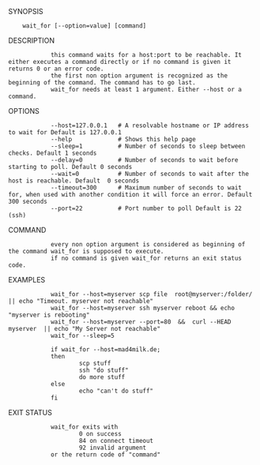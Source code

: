 SYNOPSIS

        wait_for [--option=value] [command]


DESCRIPTION

                this command waits for a host:port to be reachable. It either executes a command directly or if no command is given it returns 0 or an error code. 
                the first non option argument is recognized as the beginning of the command. The command has to go last.
                wait_for needs at least 1 argument. Either --host or a command.

OPTIONS

                --host=127.0.0.1   # A resolvable hostname or IP address to wait for Default is 127.0.0.1
                --help             # Shows this help page
                --sleep=1          # Number of seconds to sleep between checks. Default 1 seconds
                --delay=0          # Number of seconds to wait before starting to poll. Default 0 seconds
                --wait=0           # Number of seconds to wait after the host is reachable. Default  0 seconds
                --timeout=300      # Maximum number of seconds to wait for, when used with another condition it will force an error. Default 300 seconds
                --port=22          # Port number to poll Default is 22 (ssh)

COMMAND

                every non option argument is considered as beginning of the command wait_for is supposed to execute.
                if no command is given wait_for returns an exit status code.


EXAMPLES

                wait_for --host=myserver scp file  root@myserver:/folder/  || echo "Timeout. myserver not reachable"
                wait_for --host=myserver ssh myserver reboot && echo "myserver is rebooting"
                wait_for --host=myserver --port=80  &&  curl --HEAD myserver  || echo "My Server not reachable" 
                wait_for --sleep=5

                if wait_for --host=mad4milk.de;
                then
                        scp stuff 
                        ssh "do stuff"
                        do more stuff
                else
                        echo "can't do stuff"
                fi


EXIT STATUS

                wait_for exits with 
                        0 on success
                        84 on connect timeout
                        92 invalid argument
                or the return code of "command"

